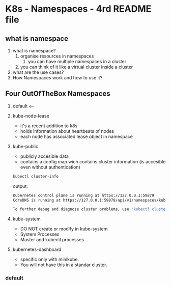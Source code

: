 # K8s - Namespaces - 4rd README file

## what is namespace

1. what is namespace?
    1. organise resources in namespaces
        1. you can have multiple namespaces in a cluster
    1. you can think of it like a virtual cluster inside  a cluster
1. what are the use cases?
1. How Namespaces work and how to use it?

## Four OutOfTheBox Namespaces

1. default <--
1. kube-node-lease
    - it's a recent addition to k8s
    - holds information about heartbeats of nodes
    - each node has associated lease object in namespace
1. kube-public
    - publicly accesible data
    - contains a config map wich contains cluster information (is accesible even without authentication)

    ```sh
    kubectl cluster-info                                                                                      pwsh   100  14:44:53 
    ```

    output:

    ```sh
    Kubernetes control plane is running at https://127.0.0.1:59879
    CoreDNS is running at https://127.0.0.1:59879/api/v1/namespaces/kube-system/services/kube-dns:dns/proxy

    To further debug and diagnose cluster problems, use 'kubectl cluster-info dump'.
    ```

1. kube-system
    - DO NOT create or modify in kube-system
    - System Processes
    - Master and kubectl processes
1. kubernetes-dashboard
    - specific only with minikube.
    - You will not have this in a standar cluster.

### default
